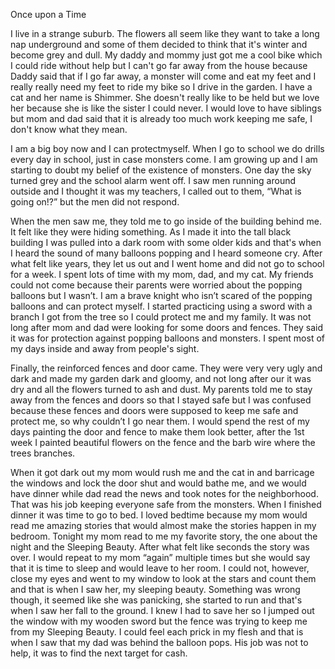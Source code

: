 Once upon a Time
 
I live in a strange suburb. The flowers all seem like they want to take a long
nap underground and some of them decided to think that it's winter and become
grey and dull. My daddy and mommy just got me a cool bike which I could ride
without help but I can't go far away from the house because Daddy said that if
I go far away, a monster will come and eat my feet and I really really need my
feet to ride my bike so I drive in the garden. I have a cat and her name is
Shimmer. She doesn't really like to be held but we love her because she is like
the sister I could never. I would love to have siblings but mom and dad said
that it is already too much work keeping me safe, I don't know what they mean. 

I am a big boy now and I can protectmyself. When I go to school we do drills
every day in school, just in case monsters come. I am growing up and I am
starting to doubt my belief of the existence of monsters. One day the sky
turned grey and the school alarm went off. I saw men running around outside and
I thought it was my teachers, I called out to them, “What is going on!?” but
the men did not respond. 

When the men saw me, they told me to go inside of the building behind me. It
felt like they were hiding something. As I made it into the tall black building
I was pulled into a dark room with some older kids and that's when I heard the
sound of many balloons popping and I heard someone cry. After what felt like
years, they let us out and I went home and did not go to school for a week. I
spent lots of time with my mom, dad, and my cat. My friends could not come
because their parents were worried about the popping balloons but I wasn’t. I
am a brave knight who isn’t scared of the popping balloons and can protect
myself. I started practicing using a sword with a branch I got from the tree so
I could protect me and my family. It was not long after mom and dad were
looking for some doors and fences. They said it was for protection against
popping balloons and monsters. I spent most of my days inside and away from
people's sight.

Finally, the reinforced fences and door came. They were very very ugly and dark
and made my garden dark and gloomy, and not long after our it was dry and all
the flowers turned to ash and dust. My parents told me to stay away from the
fences and doors so that I stayed safe but I was confused because these fences
and doors were supposed to keep me safe and protect me, so why couldn’t I go
near them. I would spend the rest of my days painting the door and fence to
make them look better, after the 1st week I painted beautiful flowers on the
fence and the barb wire where the trees branches.

When it got dark out my mom would rush me and the cat in and barricage the
windows and lock the door shut and would bathe me, and we would have dinner
while dad read the news and took notes for the neighborhood. That was his job
keeping everyone safe from the monsters. When I finished dinner it was time
to go to bed. I loved bedtime because my mom would read me amazing stories that
would almost make the stories happen in my bedroom. Tonight my mom read to me
my favorite story, the one about the night and the Sleeping Beauty. After what
felt like seconds the story was over. I would repeat to my mom “again” multiple
times but she would say that it is time to sleep and would leave to her room. I
could not, however, close my eyes and went to my window to look at the stars
and count them and that is when I saw her, my sleeping beauty. Something was
wrong though, it seemed like she was panicking, she started to run and that's
when I saw her fall to the ground. I knew I had to save her so I jumped out the
window with my wooden sword but the fence was trying to keep me from my
Sleeping Beauty. I could feel each prick in my flesh and that is when I saw
that my dad was behind the balloon pops. His job was not to help, it was to
find the next target for cash.
 
